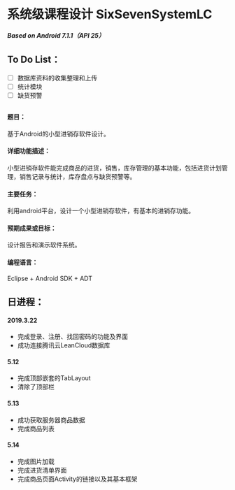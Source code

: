 # 系统级课程设计 SixSevenSystemLC
##### Based on Android 7.1.1（API 25）

## To Do List：
- [ ] 数据库资料的收集整理和上传
- [ ] 统计模块
- [ ] 缺货预警

## 

#### 题目：
基于Android的小型进销存软件设计。

#### 详细功能描述：
小型进销存软件能完成商品的进货，销售，库存管理的基本功能，包括进货计划管理，销售记录与统计，库存盘点与缺货预警等。

#### 主要任务：
利用android平台，设计一个小型进销存软件，有基本的进销存功能。

#### 预期成果或目标：
设计报告和演示软件系统。

#### 编程语言：
Eclipse + Android SDK + ADT

## 日进程：
#### 2019.3.22
- 完成登录、注册、找回密码的功能及界面
- 成功连接腾讯云LeanCloud数据库

#### 5.12 
- 完成顶部嵌套的TabLayout
- 清除了顶部栏

#### 5.13 
- 成功获取服务器商品数据
- 完成商品列表

#### 5.14 
- 完成图片加载
- 完成进货清单界面
- 完成商品页面Activity的链接以及其基本框架
